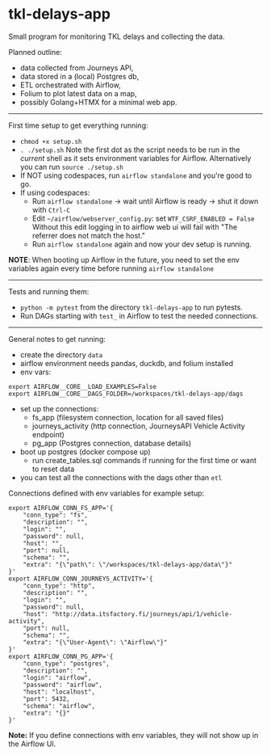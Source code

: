# tkl-delays-app

Small program for monitoring TKL delays and collecting the data.

Planned outline:
- data collected from Journeys API,
- data stored in a (local) Postgres db,
- ETL orchestrated with Airflow,
- Folium to plot latest data on a map,
- possibly Golang+HTMX for a minimal web app.

---

First time setup to get everything running:
- `chmod +x setup.sh`
- `. ./setup.sh` Note the first dot as the script needs to be run in the _current_ shell as it sets environment variables for Airflow. Alternatively you can run `source ./setup.sh`
- If NOT using codespaces, run `airflow standalone` and you're good to go.
- If using codespaces:
    - Run `airflow standalone` -> wait until Airflow is ready -> shut it down with `Ctrl-C`
    - Edit `~/airflow/webserver_config.py`: set `WTF_CSRF_ENABLED = False` Without this edit logging in to airflow web ui will fail with "The referrer does not match the host."
    - Run `airflow standalone` again and now your dev setup is running.

**NOTE**: When booting up Airflow in the future, you need to set the env variables again every time before running `airflow standalone`

---

Tests and running them:
- `python -m pytest` from the directory `tkl-delays-app` to run pytests.
- Run DAGs starting with `test_` in Airflow to test the needed connections.

---

General notes to get running:
- create the directory `data`
- airflow environment needs pandas, duckdb, and folium installed
- env vars:
```
export AIRFLOW__CORE__LOAD_EXAMPLES=False
export AIRFLOW__CORE__DAGS_FOLDER=/workspaces/tkl-delays-app/dags
```
- set up the connections:
    - fs_app (filesystem connection, location for all saved files)
    - journeys_activity (http connection, JourneysAPI Vehicle Activity endpoint)
    - pg_app (Postgres connection, database details)
- boot up postgres (docker compose up)
    - run create_tables.sql commands if running for the first time or want to reset data
- you can test all the connections with the dags other than `etl`

Connections defined with env variables for example setup:
```
export AIRFLOW_CONN_FS_APP='{
    "conn_type": "fs",
    "description": "",
    "login": "",
    "password": null,
    "host": "",
    "port": null,
    "schema": "",
    "extra": "{\"path\": \"/workspaces/tkl-delays-app/data\"}"
}'
export AIRFLOW_CONN_JOURNEYS_ACTIVITY='{
    "conn_type": "http",
    "description": "",
    "login": "",
    "password": null,
    "host": "http://data.itsfactory.fi/journeys/api/1/vehicle-activity",
    "port": null,
    "schema": "",
    "extra": "{\"User-Agent\": \"Airflow\"}"
}'
export AIRFLOW_CONN_PG_APP='{
    "conn_type": "postgres",
    "description": "",
    "login": "airflow",
    "password": "airflow",
    "host": "localhost",
    "port": 5432,
    "schema": "airflow",
    "extra": "{}"
}'
```
**Note:** If you define connections with env variables, they will not show up in the Airflow UI.
